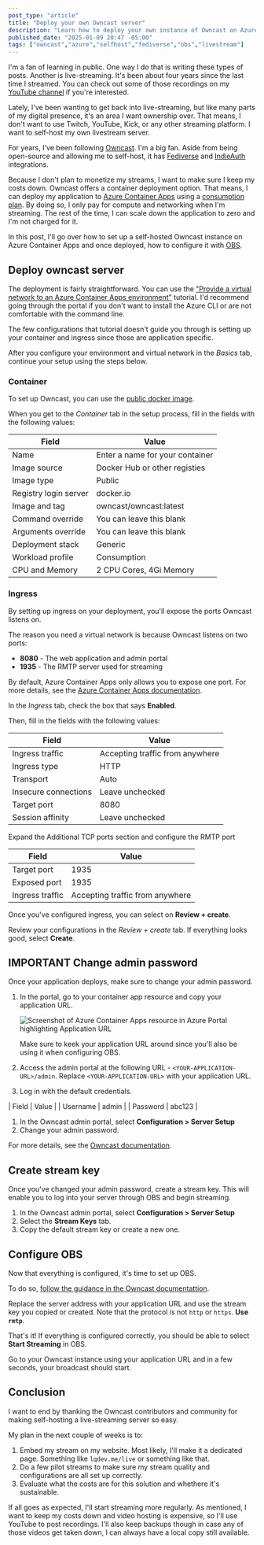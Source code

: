 ```yaml
---
post_type: "article" 
title: "Deploy your own Owncast server"
description: "Learn how to deploy your own instance of Owncast on Azure and configure it in OBS"
published_date: "2025-01-09 20:47 -05:00"
tags: ["owncast","azure","selfhost","fediverse","obs","livestream"]
---
```


I'm a fan of learning in public. One way I do that is writing these types of posts. Another is live-streaming. It's been about four years since the last time I streamed. You can check out some of those recordings on my [YouTube channel](/youtube) if you're interested.

Lately, I've been wanting to get back into live-streaming, but like many parts of my digital presence, it's an area I want ownership over. That means, I don't want to use Twitch, YouTube, Kick, or any other streaming platform. I want to self-host my own livestream server. 

For years, I've been following [Owncast](https://owncast.online/). I'm a big fan. Aside from being open-source and allowing me to self-host, it has [Fediverse](https://owncast.online/docs/social/) and [IndieAuth](https://owncast.online/docs/chat/chat-authentication/#indieauth) integrations.

Because I don't plan to monetize my streams, I want to make sure I keep my costs down. Owncast offers a container deployment option. That means, I can deploy my application to [Azure Container Apps](https://learn.microsoft.com/azure/container-apps/overview) using a [consumption plan](https://learn.microsoft.com/azure/container-apps/plans#consumption). By doing so, I only pay for compute and networking when I'm streaming. The rest of the time, I can scale down the application to zero and I'm not charged for it. 

In this post, I'll go over how to set up a self-hosted Owncast instance on Azure Container Apps and once deployed, how to configure it with [OBS](https://obsproject.com/). 

## Deploy owncast server

The deployment is fairly straightforward. You can use the ["Provide a virtual network to an Azure Container Apps environment"](https://learn.microsoft.com/azure/container-apps/vnet-custom?tabs=bash&pivots=azure-portal) tutorial. I'd recommend going through the portal if you don't want to install the Azure CLI or are not comfortable with the command line. 

The few configurations that tutorial doesn't guide you through is setting up your container and ingress since those are application specific. 

After you configure your environment and virtual network in the *Basics* tab, continue your setup using the steps below. 

### Container

To set up Owncast, you can use the [public docker image](https://hub.docker.com/r/owncast/owncast/tags).

When you get to the *Container* tab in the setup process, fill in the fields with the following values:

| Field | Value |
| --- | --- |
| Name | Enter a name for your container |
| Image source | Docker Hub or other registies |
| Image type | Public |
| Registry login server | docker.io |
| Image and tag | owncast/owncast:latest |
| Command override | You can leave this blank |
| Arguments override | You can leave this blank |
| Deployment stack | Generic |
| Workload profile | Consumption |
| CPU and Memory | 2 CPU Cores, 4Gi Memory |

### Ingress 

By setting up ingress on your deployment, you'll expose the ports Owncast listens on. 

The reason you need a virtual network is because Owncast listens on two ports:

- **8080** - The web application and admin portal
- **1935** - The RMTP server used for streaming

By default, Azure Container Apps only allows you to expose one port. For more details, see the [Azure Container Apps documentation](https://learn.microsoft.com/azure/container-apps/ingress-overview#additional-tcp-ports). 

In the *Ingress* tab, check the box that says **Enabled**.

Then, fill in the fields with the following values:

| Field | Value |
| --- | --- |
| Ingress traffic | Accepting traffic from anywhere |
| Ingress type | HTTP |
| Transport | Auto |
| Insecure connections | Leave unchecked |
| Target port | 8080 |
| Session affinity | Leave unchecked | 

Expand the Additional TCP ports section and configure the RMTP port

| Field | Value |
| --- | --- |
| Target port | 1935 |
| Exposed port | 1935 |
| Ingress traffic | Accepting traffic from anywhere |

Once you've configured ingress, you can select on **Review + create**.

Review your configurations in the *Review + create* tab. If everything looks good, select **Create**. 

## **IMPORTANT** Change admin password

Once your application deploys, make sure to change your admin password. 

1. In the portal, go to your container app resource and copy your application URL.

    ![Screenshot of Azure Container Apps resource in Azure Portal highlighting Application URL](http://cdn.lqdev.tech/files/images/portal-container-resource.png)

    Make sure to keek your application URL around since you'll also be using it when configuring OBS. 

1. Access the admin portal at the following URL - `<YOUR-APPLICATION-URL>/admin`. Replace `<YOUR-APPLICATION-URL>` with your application URL.
1. Log in with the default credentials.

| Field | Value |
| Username | admin |
| Password | abc123 |

1. In the Owncast admin portal, select **Configuration > Server Setup**
1. Change your admin password.

For more details, see the [Owncast documentation](https://owncast.online/docs/configuration/). 

## Create stream key

Once you've changed your admin password, create a stream key. This will enable you to log into your server through OBS and begin streaming. 

1. In the Owncast admin portal, select **Configuration > Server Setup**
1. Select the **Stream Keys** tab.
1. Copy the default stream key or create a new one.

## Configure OBS

Now that everything is configured, it's time to set up OBS. 

To do so, [follow the guidance in the Owncast documentattion](https://owncast.online/docs/broadcasting/obs/).

Replace the server address with your application URL and use the stream key you copied or created. Note that the protocol is not `http` or `https`. **Use `rmtp`**.

That's it! If everything is configured correctly, you should be able to select **Start Streaming** in OBS. 

Go to your Owncast instance using your application URL and in a few seconds, your broadcast should start. 

## Conclusion

I want to end by thanking the Owncast contributors and community for making self-hosting a live-streaming server so easy. 

My plan in the next couple of weeks is to:

1. Embed my stream on my website. Most likely, I'll make it a dedicated page. Something like `lqdev.me/live` or something like that.
1. Do a few pilot streams to make sure my stream quality and configurations are all set up correctly.
1. Evaluate what the costs are for this solution and whethere it's sustainable.

If all goes as expected, I'll start streaming more regularly. As mentioned, I want to keep my costs down and video hosting is expensive, so I'll use YouTube to post recordings. I'll also keep backups though in case any of those videos get taken down, I can always have a local copy still available. 